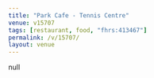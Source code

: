 ```yaml
---
title: "Park Cafe - Tennis Centre"
venue: v15707
tags: [restaurant, food, "fhrs:413467"]
permalink: /v/15707/
layout: venue
---
```

null